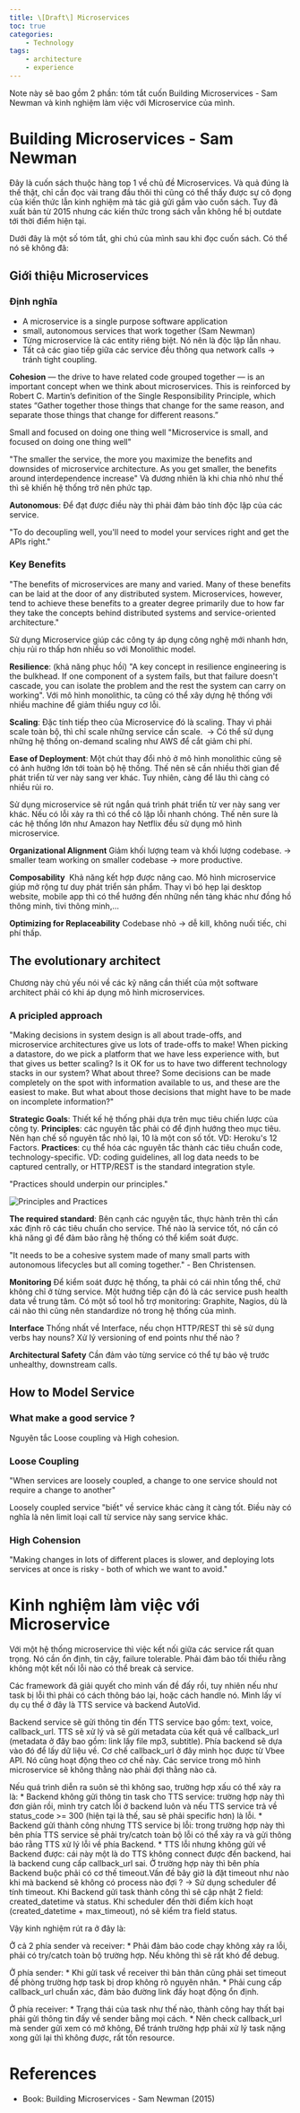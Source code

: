 ```yaml
---
title: \[Draft\] Microservices
toc: true
categories:
    - Technology
tags:
    - architecture
    - experience
---
```

Note này sẽ bao gồm 2 phần: tóm tắt cuốn Building Microservices - Sam Newman và kinh nghiệm làm việc với Microservice của mình. 

# Building Microservices - Sam Newman
Đây là cuốn sách thuộc hàng top 1 về chủ đề Microservices. Và quả đúng là thế thật, chỉ cần đọc vài trang đầu thôi thì cũng có thể thấy được sự cô đọng của kiến thức lẫn kinh nghiệm mà tác giả gửi gắm vào cuốn sách. Tuy đã xuất bản từ 2015 nhưng các kiến thức trong sách vẫn không hề bị outdate tới thời điểm hiện tại.

Dưới đây là một số tóm tắt, ghi chú của mình sau khi đọc cuốn sách. Có thể nó sẽ không đâ:

## Giới thiệu Microservices 

### Định nghĩa
- A microservice is a single purpose software application
- small, autonomous services that work together (Sam Newman)
- Từng microservice là các entity riêng biệt. Nó nên là độc lập lẫn nhau.
- Tất cả các giao tiếp giữa các service đều thông qua network calls -> tránh tight coupling.

**Cohesion** — the drive to have related code grouped together — is an important concept when we think about microservices. This is reinforced by Robert C. Martin’s definition of the Single Responsibility Principle, which states “Gather together those things that change for the same reason, and separate those things that change for different reasons.”

Small and focused on doing one thing well
"Microservice is small, and focused on doing one thing well"

"The smaller the service, the more you maximize the benefits and downsides of microservice architecture. As you get smaller, the benefits around interdependence increase"
Và đương nhiên là khi chia nhỏ như thế thì sẽ khiến hệ thống trở nên phức tạp. 

**Autonomous**:
Để đạt được điều này thì phải đảm bảo tính độc lập của các service. 

"To do decoupling well, you'll need to model your services right and get the APIs right."

### Key Benefits
"The benefits of microservices are many and varied. Many of these benefits can be laid at the door of any distributed system. Microservices, however, tend to achieve these benefits to a greater degree primarily due to how far they take the concepts behind distributed systems and service-oriented architecture."

Sử dụng Microservice giúp các công ty áp dụng công nghệ mới nhanh hơn, chịu rủi ro thấp hơn nhiều so với Monolithic model.

**Resilience**: (khả năng phục hồi)
"A key concept in resilience engineering is the bulkhead. If one component of a system fails, but that failure doesn't cascade, you can isolate the problem and the rest the system can carry on working".
Với mô hình monolithic, ta cũng có thể xây dựng hệ thống với nhiều machine để giảm thiểu nguy cơ lỗi. 

**Scaling**:
Đặc tính tiếp theo của Microservice đó là scaling. Thay vì phải scale toàn bộ, thì chỉ scale những service cần scale. 
-> Có thể sử dụng những hệ thống on-demand scaling như AWS để cắt giảm chi phí.

**Ease of Deployment**:
Một chút thay đổi nhỏ ở mô hình monolithic cũng sẽ có ảnh hưởng lớn tới toàn bộ hệ thống. Thế nên sẽ cần nhiều thời gian để phát triển từ ver này sang ver khác. Tuy nhiên, càng để lâu thì càng có nhiều rủi ro.

Sử dụng microservice sẽ rút ngắn quá trình phát triển từ ver này sang ver khác. Nếu có lỗi xảy ra thì có thể cô lập lỗi nhanh chóng. Thế nên sure là các hệ thống lớn như Amazon hay Netflix đều sử dụng mô hình microservice.

**Organizational Alignment**
Giảm khối lượng team và khối lượng codebase. -> smaller team working on smaller codebase -> more productive.

**Composability** 
Khả năng kết hợp được nâng cao. Mô hình microservice giúp mở rộng tư duy phát triển sản phẩm. Thay vì bó hẹp lại desktop website, mobile app thì có thể hướng đến những nền tảng khác như đồng hồ thông minh, tivi thông minh,... 

**Optimizing for Replaceability**
Codebase nhỏ -> dễ kill, không nuối tiếc, chi phí thấp.

## The evolutionary architect
Chương này chủ yếu nói về các kỹ năng cần thiết của một software architect phải có khi áp dụng mô hình microservices.

### A pricipled approach
"Making decisions in system design is all about trade-offs, and microservice architectures give us lots of trade-offs to make! When picking a datastore, do we pick a platform that we have less experience with, but that gives us better scaling? Is it OK for us to have two different technology stacks in our system? What about three? Some decisions can be made completely on the spot with information available to us, and these are the easiest to make.
But what about those decisions that might have to be made on incomplete information?"

**Strategic Goals**: Thiết kế hệ thống phải dựa trên mục tiêu chiến lược của công ty.
**Principles**: các nguyên tắc phải có để định hướng theo mục tiêu. Nên hạn chế số nguyên tắc nhỏ lại, 10 là một con số tốt. VD: Heroku's 12 Factors.
**Practices**: cụ thể hóa các nguyên tắc thành các tiêu chuẩn code, technology-specific. VD: coding guidelines, all log data needs to be captured centrally, or HTTP/REST is the standard integration style. 

"Practices should underpin our principles."

![Principles and Practices](/images/2020-10-16-microservices/principles_and_practices.png)


**The required standard**: Bên cạnh các nguyên tắc, thực hành trên thì cần xác định rõ các tiêu chuẩn cho service. Thế nào là service tốt, nó cần có khả năng gì để đảm bảo rằng hệ thống có thể kiểm soát được.

"It needs to be a cohesive system made of many small parts with autonomous lifecycles but all coming together." - Ben Christensen.

**Monitoring**
Để kiểm soát được hệ thống, ta phải có cái nhìn tổng thể, chứ không chỉ ở từng service. Một hướng tiếp cận đó là các service push health data về trung tâm. Có một số tool hỗ trợ monitoring: Graphite, Nagios, dù là cái nào thì cũng nên standardize nó trong hệ thống của mình.

**Interface**
Thống nhất về Interface, nếu chọn HTTP/REST thì sẽ sử dụng verbs hay nouns? Xử lý versioning of end points như thế nào ?

**Architectural Safety**
Cần đảm vảo từng service có thể tự bảo vệ trước unhealthy, downstream calls.



## How to Model Service
### What make a good service ?
Nguyên tắc Loose coupling và High cohesion.

### Loose Coupling
"When services are loosely coupled, a change to one service should not require a change to another"

Loosely coupled service "biết" về service khác càng ít càng tốt. Điều này có nghĩa là nên limit loại call từ service này sang service khác.

### High Cohension
"Making changes in lots of different places is slower, and deploying lots services at once is risky - both of which we want to avoid."



# Kinh nghiệm làm việc với Microservice

Với một hệ thống microservice thì việc kết nối giữa các service rất quan trọng. Nó cần ổn định, tin cậy, failure tolerable. Phải đảm bảo tối thiểu rằng không một kết nối lỗi nào có thể break cả service.

Các framework đã giải quyết cho mình vấn đề đấy rồi, tuy nhiên nếu như task bị lỗi thì phải có cách thông báo lại, hoặc cách handle nó. Mình lấy ví dụ cụ thể ở đây là TTS service và backend AutoVid.

Backend service sẽ gửi thông tin đến TTS service bao gồm: text, voice, callback_url.
TTS sẽ xử lý và sẽ gửi metadata của kết quả về callback_url (metadata ở đây bao gồm: link lấy file mp3, subtitle). Phía backend sẽ dựa vào đó để lấy dữ liệu về. Cơ chế callback_url ở đây mình học được từ Vbee API. Nó cũng hoạt động theo cơ chế này. Các service trong mô hình microservice sẽ không thằng nào phải đợi thằng nào cả.

Nếu quá trình diễn ra suôn sẻ thì không sao, trường hợp xấu có thể xảy ra là:
	* 
Backend không gửi thông tin task cho TTS service: trường hợp này thì đơn giản rồi, mình try catch lỗi ở backend luôn và nếu TTS service trả về status_code >= 300 (hiện tại là thế, sau sẽ phải specific hơn) là lỗi.
	* 
Backend gửi thành công nhưng TTS service bị lỗi: trong trường hợp này thì bên phía TTS service sẽ phải try/catch toàn bộ lỗi có thể xảy ra và gửi thông báo rằng TTS xử lý lỗi về phía Backend.
	* 
TTS lỗi nhưng không gửi về Backend được: cái này một là do TTS không connect được đến backend, hai là backend cung cấp callback_url sai. Ở trường hợp này thì bên phía Backend buộc phải có cơ thế timeout.Vấn đề bây giờ là đặt timeout như nào khi mà backend sẽ không có process nào đợi ? -> Sử dụng scheduler để tính timeout. Khi Backend gửi task thành công thì sẽ cập nhật 2 field: created_datetime và status. Khi scheduler đến thời điểm kích hoạt (created_datetime + max_timeout), nó sẽ kiểm tra field status.




Vậy kinh nghiệm rút ra ở đây là:

Ở cả 2 phía sender và receiver:
	* 
Phải đảm bảo code chạy không xảy ra lỗi, phải có try/catch toàn bộ trường hợp. Nếu không thì sẽ rất khó để debug.



Ở phía sender:
	* 
Khi gửi task về receiver thì bản thân cũng phải set timeout đề phòng trường hợp task bị drop không rõ nguyên nhân.
	* 
Phải cung cấp callback_url chuẩn xác, đảm bảo đường link đấy hoạt động ổn định.



Ở phía receiver:
	* 
Trạng thái của task như thế nào, thành công hay thất bại phải gửi thông tin đấy về sender bằng mọi cách.
	* 
Nên check callback_url mà sender gửi xem có mở không, Để tránh trường hợp phải xử lý task nặng xong gửi lại thì không được, rất tốn resource.

# References
- Book: Building Microservices - Sam Newman (2015)
